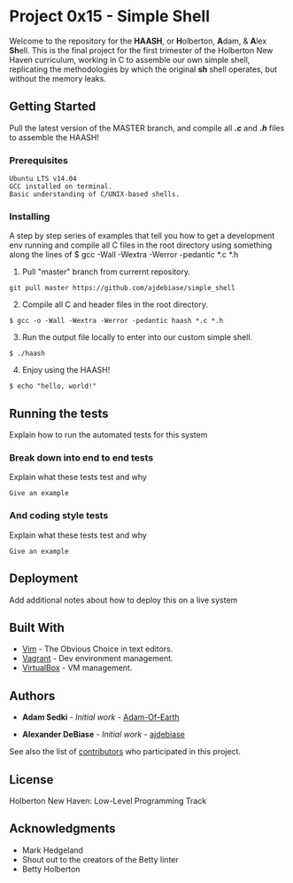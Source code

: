 # Project 0x15 - Simple Shell

Welcome to the repository for the **HAASH**, or **H**olberton, **A**dam, & **A**lex **Sh**ell.
This is the final project for the first trimester of the Holberton New Haven curriculum, working in C to assemble our own simple shell, replicating the methodologies by which the original **sh** shell operates, but without the memory leaks.


## Getting Started

Pull the latest version of the MASTER branch, and compile all ***.c*** and ***.h*** files to assemble the HAASH!
### Prerequisites

```
Ubuntu LTS v14.04
GCC installed on terminal.
Basic understanding of C/UNIX-based shells.
```

### Installing

A step by step series of examples that tell you how to get a development env running and compile all C files in the root directory using something along the lines of $ gcc -Wall -Wextra -Werror -pedantic *.c *.h

1. Pull "master" branch from currernt repository.
```
git pull master https://github.com/ajdebiase/simple_shell
```

2. Compile all C and header files in the root directory.
```
$ gcc -o -Wall -Wextra -Werror -pedantic haash *.c *.h
```
3. Run the output file locally to enter into our custom simple shell.
```
$ ./haash
```

4. Enjoy using the HAASH!
```
$ echo "hello, world!"
```

## Running the tests

Explain how to run the automated tests for this system

### Break down into end to end tests

Explain what these tests test and why

```
Give an example
```

### And coding style tests

Explain what these tests test and why

```
Give an example
```

## Deployment

Add additional notes about how to deploy this on a live system

## Built With

* [Vim](https://www.vim.org/) - The Obvious Choice in text editors.
* [Vagrant](https://www.vagrantup.com/) - Dev environment management.
* [VirtualBox](https://www.virtualbox.org/) - VM management.

## Authors

* **Adam Sedki** - *Initial work* - [Adam-Of-Earth](https://github.com/Adam-Of-Earth)

* **Alexander DeBiase** - *Initial work* - [ajdebiase](https://github.com/ajdebiase)

See also the list of [contributors](https://github.com/your/project/contributors) who participated in this project.

## License

Holberton New Haven: Low-Level Programming Track 


## Acknowledgments

* Mark Hedgeland
* Shout out to the creators of the Betty linter
* Betty Holberton
